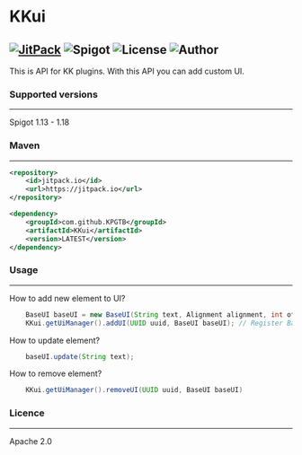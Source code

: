 # KKui

[![JitPack](https://jitpack.io/v/KPGTB/KKcore.svg)](https://jitpack.io/#KPGTB/KKcore)
![Spigot](https://img.shields.io/badge/Spigot-1.13--1.18-yellow)
![License](https://img.shields.io/badge/License-Apache%202.0-orange)
![Author](https://img.shields.io/badge/Author-KPG--TB-green)
------------------------------------------------------------

This is API for KK plugins. With this API you can add custom UI.

### Supported versions

---

Spigot 1.13 - 1.18

### Maven

---

```xml
<repository>
    <id>jitpack.io</id>
    <url>https://jitpack.io</url>
</repository>
```
```xml
<dependency>
    <groupId>com.github.KPGTB</groupId>
    <artifactId>KKui</artifactId>
    <version>LATEST</version>
</dependency>
```

### Usage

---

How to add new element to UI?

```java
    BaseUI baseUI = new BaseUI(String text, Alignment alignment, int offset); // Create new BaseUI object
    KKui.getUiManager().addUI(UUID uuid, BaseUI baseUI); // Register BaseUI object
```

How to update element?
```java
    baseUI.update(String text);
```

How to remove element?
```java
    KKui.getUiManager().removeUI(UUID uuid, BaseUI baseUI)
```

### Licence

---

Apache 2.0
